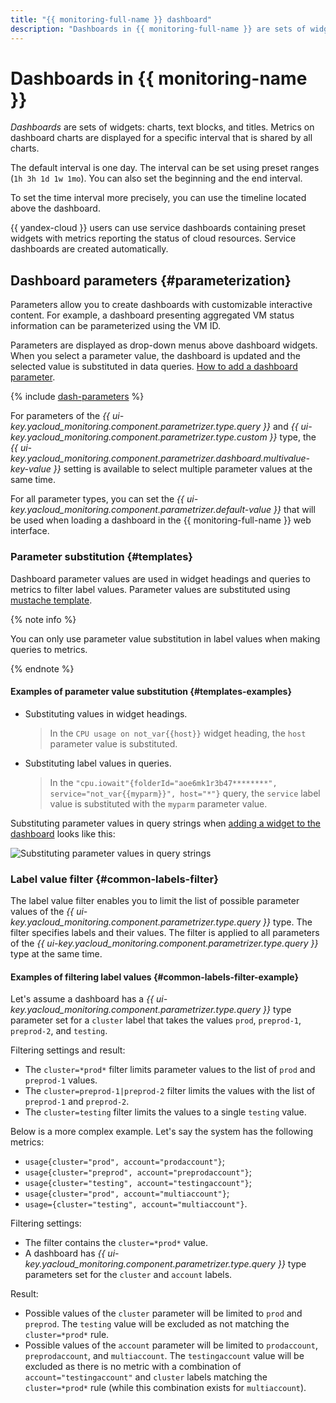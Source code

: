 ```yaml
---
title: "{{ monitoring-full-name }} dashboard"
description: "Dashboards in {{ monitoring-full-name }} are sets of widgets, charts, text blocks, and titles. Metrics on dashboard charts are displayed for a specific interval that is shared by all charts. Parameters let you create interactive dashboards whose content changes depending on the user's choice. For example, a dashboard that shows aggregated information about the status of a VM can be parameterized using the VM ID."
---
```


# Dashboards in {{ monitoring-name }}

*Dashboards* are sets of widgets: charts, text blocks, and titles. Metrics on dashboard charts are displayed for a specific interval that is shared by all charts.

The default interval is one day. The interval can be set using preset ranges (`1h 3h 1d 1w 1mo`). You can also set the beginning and the end interval.

To set the time interval more precisely, you can use the timeline located above the dashboard.

{{ yandex-cloud }} users can use service dashboards containing preset widgets with metrics reporting the status of cloud resources. Service dashboards are created automatically.

## Dashboard parameters {#parameterization}

Parameters allow you to create dashboards with customizable interactive content. For example, a dashboard presenting aggregated VM status information can be parameterized using the VM ID.

Parameters are displayed as drop-down menus above dashboard widgets. When you select a parameter value, the dashboard is updated and the selected value is substituted in data queries. [How to add a dashboard parameter](../../operations/dashboard/add-parameters.md).

{% include [dash-parameters](../../../_includes/monitoring/dash-parameters.md) %}

For parameters of the *{{ ui-key.yacloud_monitoring.component.parametrizer.type.query }}* and *{{ ui-key.yacloud_monitoring.component.parametrizer.type.custom }}* type, the *{{ ui-key.yacloud_monitoring.component.parametrizer.dashboard.multivalue-key-value }}* setting is available to select multiple parameter values at the same time.

For all parameter types, you can set the *{{ ui-key.yacloud_monitoring.component.parametrizer.default-value }}* that will be used when loading a dashboard in the {{ monitoring-full-name }} web interface.

### Parameter substitution {#templates}

Dashboard parameter values are used in widget headings and queries to metrics to filter label values. Parameter values are substituted using [mustache template](https://mustache.github.io/).

{% note info %}

You can only use parameter value substitution in label values when making queries to metrics.

{% endnote %}

#### Examples of parameter value substitution {#templates-examples}

* Substituting values in widget headings.
   > In the `CPU usage on not_var{{host}}` widget heading, the `host` parameter value is substituted.
* Substituting label values in queries.
   > In the `"cpu.iowait"{folderId="aoe6mk1r3b47********", service="not_var{{myparm}}", host="*"}` query, the `service` label value is substituted with the `myparm` parameter value.

Substituting parameter values in query strings when [adding a widget to the dashboard](../../operations/dashboard/add-widget.md) looks like this:

![Substituting parameter values in query strings](../../../_assets/monitoring/query_string_templating_2023.png "Substituting parameter values in query strings")

### Label value filter {#common-labels-filter}

The label value filter enables you to limit the list of possible parameter values of the *{{ ui-key.yacloud_monitoring.component.parametrizer.type.query }}* type. The filter specifies labels and their values. The filter is applied to all parameters of the *{{ ui-key.yacloud_monitoring.component.parametrizer.type.query }}* type at the same time.

#### Examples of filtering label values {#common-labels-filter-example}

Let's assume a dashboard has a *{{ ui-key.yacloud_monitoring.component.parametrizer.type.query }}* type parameter set for a `cluster` label that takes the values `prod`, `preprod-1`, `preprod-2`, and `testing`.

Filtering settings and result:

* The `cluster=*prod*` filter limits parameter values to the list of `prod` and `preprod-1` values.
* The `cluster=preprod-1|preprod-2` filter limits the values with the list of `preprod-1` and `preprod-2`.
* The `cluster=testing` filter limits the values to a single `testing` value.

Below is a more complex example. Let's say the system has the following metrics:

* `usage{cluster="prod", account="prodaccount"}`;
* `usage{cluster="preprod", account="preprodaccount"}`;
* `usage{cluster="testing", account="testingaccount"}`;
* `usage{cluster="prod", account="multiaccount"}`;
* `usage={cluster="testing", account="multiaccount"}`.

Filtering settings:

* The filter contains the `cluster=*prod*` value.
* A dashboard has *{{ ui-key.yacloud_monitoring.component.parametrizer.type.query }}* type parameters set for the `cluster` and `account` labels.

Result:

* Possible values of the `cluster` parameter will be limited to `prod` and `preprod`. The `testing` value will be excluded as not matching the `cluster=*prod*` rule.
* Possible values of the `account` parameter will be limited to `prodaccount`, `preprodaccount`, and `multiaccount`. The `testingaccount` value will be excluded as there is no metric with a combination of `account="testingaccount"` and `cluster` labels matching the `cluster=*prod*` rule (while this combination exists for `multiaccount`).
